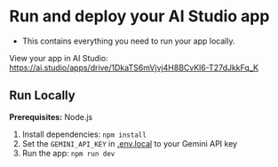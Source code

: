 # Run and deploy your AI Studio app

- This contains everything you need to run your app locally.

View your app in AI Studio: https://ai.studio/apps/drive/1DkaTS6mVjvj4H8BCvKl6-T27dJkkFq_K

## Run Locally

**Prerequisites:**  Node.js


1. Install dependencies:
   `npm install`
2. Set the `GEMINI_API_KEY` in [.env.local](.env.local) to your Gemini API key
3. Run the app:
   `npm run dev`
